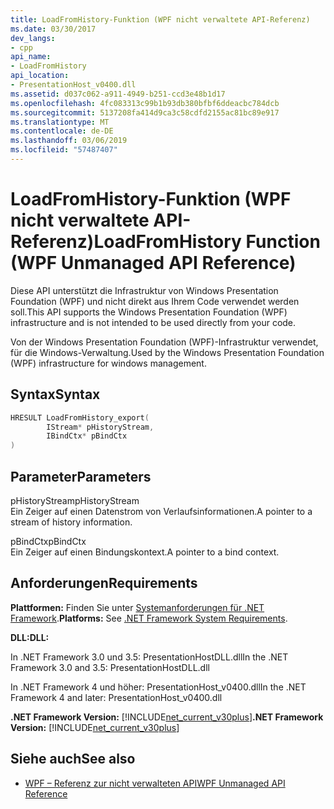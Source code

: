 ```yaml
---
title: LoadFromHistory-Funktion (WPF nicht verwaltete API-Referenz)
ms.date: 03/30/2017
dev_langs:
- cpp
api_name:
- LoadFromHistory
api_location:
- PresentationHost_v0400.dll
ms.assetid: d037c062-a911-4949-b251-ccd3e48b1d17
ms.openlocfilehash: 4fc083313c99b1b93db380bfbf6ddeacbc784dcb
ms.sourcegitcommit: 5137208fa414d9ca3c58cdfd2155ac81bc89e917
ms.translationtype: MT
ms.contentlocale: de-DE
ms.lasthandoff: 03/06/2019
ms.locfileid: "57487407"
---
```

# <a name="loadfromhistory-function-wpf-unmanaged-api-reference"></a><span data-ttu-id="65176-102">LoadFromHistory-Funktion (WPF nicht verwaltete API-Referenz)</span><span class="sxs-lookup"><span data-stu-id="65176-102">LoadFromHistory Function (WPF Unmanaged API Reference)</span></span>
<span data-ttu-id="65176-103">Diese API unterstützt die Infrastruktur von Windows Presentation Foundation (WPF) und nicht direkt aus Ihrem Code verwendet werden soll.</span><span class="sxs-lookup"><span data-stu-id="65176-103">This API supports the Windows Presentation Foundation (WPF) infrastructure and is not intended to be used directly from your code.</span></span>  
  
 <span data-ttu-id="65176-104">Von der Windows Presentation Foundation (WPF)-Infrastruktur verwendet, für die Windows-Verwaltung.</span><span class="sxs-lookup"><span data-stu-id="65176-104">Used by the Windows Presentation Foundation (WPF) infrastructure for windows management.</span></span>  
  
## <a name="syntax"></a><span data-ttu-id="65176-105">Syntax</span><span class="sxs-lookup"><span data-stu-id="65176-105">Syntax</span></span>  
  
```cpp  
HRESULT LoadFromHistory_export(  
        IStream* pHistoryStream,   
        IBindCtx* pBindCtx  
)  
```  
  
## <a name="parameters"></a><span data-ttu-id="65176-106">Parameter</span><span class="sxs-lookup"><span data-stu-id="65176-106">Parameters</span></span>  
 <span data-ttu-id="65176-107">pHistoryStream</span><span class="sxs-lookup"><span data-stu-id="65176-107">pHistoryStream</span></span>  
 <span data-ttu-id="65176-108">Ein Zeiger auf einen Datenstrom von Verlaufsinformationen.</span><span class="sxs-lookup"><span data-stu-id="65176-108">A pointer to a stream of history information.</span></span>  
  
 <span data-ttu-id="65176-109">pBindCtx</span><span class="sxs-lookup"><span data-stu-id="65176-109">pBindCtx</span></span>  
 <span data-ttu-id="65176-110">Ein Zeiger auf einen Bindungskontext.</span><span class="sxs-lookup"><span data-stu-id="65176-110">A pointer to a bind context.</span></span>  
  
## <a name="requirements"></a><span data-ttu-id="65176-111">Anforderungen</span><span class="sxs-lookup"><span data-stu-id="65176-111">Requirements</span></span>  
 <span data-ttu-id="65176-112">**Plattformen:** Finden Sie unter [Systemanforderungen für .NET Framework](../../get-started/system-requirements.md).</span><span class="sxs-lookup"><span data-stu-id="65176-112">**Platforms:** See [.NET Framework System Requirements](../../get-started/system-requirements.md).</span></span>  
  
 <span data-ttu-id="65176-113">**DLL:**</span><span class="sxs-lookup"><span data-stu-id="65176-113">**DLL:**</span></span>  
  
 <span data-ttu-id="65176-114">In .NET Framework 3.0 und 3.5: PresentationHostDLL.dll</span><span class="sxs-lookup"><span data-stu-id="65176-114">In the .NET Framework 3.0 and 3.5: PresentationHostDLL.dll</span></span>  
  
 <span data-ttu-id="65176-115">In .NET Framework 4 und höher: PresentationHost_v0400.dll</span><span class="sxs-lookup"><span data-stu-id="65176-115">In the .NET Framework 4 and later: PresentationHost_v0400.dll</span></span>  
  
 <span data-ttu-id="65176-116">**.NET Framework Version:** [!INCLUDE[net_current_v30plus](../../../../includes/net-current-v30plus-md.md)]</span><span class="sxs-lookup"><span data-stu-id="65176-116">**.NET Framework Version:** [!INCLUDE[net_current_v30plus](../../../../includes/net-current-v30plus-md.md)]</span></span>  
  
## <a name="see-also"></a><span data-ttu-id="65176-117">Siehe auch</span><span class="sxs-lookup"><span data-stu-id="65176-117">See also</span></span>
- [<span data-ttu-id="65176-118">WPF – Referenz zur nicht verwalteten API</span><span class="sxs-lookup"><span data-stu-id="65176-118">WPF Unmanaged API Reference</span></span>](wpf-unmanaged-api-reference.md)

